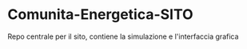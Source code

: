 # Comunita-Energetica-SITO
Repo centrale per il sito, contiene la simulazione e l'interfaccia grafica
